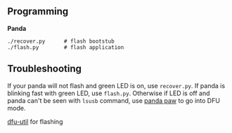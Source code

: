 Programming
----

**Panda**

```
./recover.py      # flash bootstub
./flash.py        # flash application
```

Troubleshooting
----

If your panda will not flash and green LED is on, use `recover.py`.
If panda is blinking fast with green LED, use `flash.py`.
Otherwise if LED is off and panda can't be seen with `lsusb` command, use [panda paw](https://comma.ai/shop/products/panda-paw) to go into DFU mode.


[dfu-util](http://github.com/dsigma/dfu-util.git) for flashing
